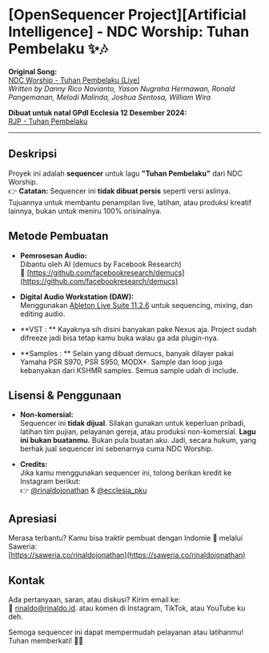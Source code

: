 # [OpenSequencer Project][Artificial Intelligence] - NDC Worship: Tuhan Pembelaku ✨🎶

**Original Song:**  
[NDC Worship - Tuhan Pembelaku (Live)](https://www.youtube.com/watch?v=DHOCKYyr71Q)  
*Written by Danny Rico Novianto, Yason Nugraha Hermawan, Ronald Pangemanan, Melodi Malinda, Joshua Sentosa, William Wira*

**Dibuat untuk natal GPdI Ecclesia 12 Desember 2024:**  
[RJP - Tuhan Pembelaku](https://www.youtube.com/watch?v=lu6zHS-s01o)

---

## Deskripsi

Proyek ini adalah **sequencer** untuk lagu **"Tuhan Pembelaku"** dari NDC Worship.  
👉 **Catatan:** Sequencer ini **tidak dibuat persis** seperti versi aslinya.  
Tujuannya untuk membantu penampilan live, latihan, atau produksi kreatif lainnya, bukan untuk meniru 100% orisinalnya.

## Metode Pembuatan

- **Pemrosesan Audio:**  
  Dibantu oleh AI (demucs by Facebook Research)  
  🔗 [https://github.com/facebookresearch/demucs](https://github.com/facebookresearch/demucs)

- **Digital Audio Workstation (DAW):**  
  Menggunakan [Ableton Live Suite 11.2.6](https://www.ableton.com/en/) untuk sequencing, mixing, dan editing audio.
  
- **VST : **
  Kayaknya sih disini banyakan pake Nexus aja. Project sudah difreeze jadi bisa tetap kamu buka walau ga ada plugin-nya.
  
- **Samples : **
  Selain yang dibuat demucs, banyak dilayer pakai Yamaha PSR S970, PSR S950, MODX+. Sample dan loop juga kebanyakan dari KSHMR samples. Semua sample udah di include. 

## Lisensi & Penggunaan

- **Non-komersial:**  
  Sequencer ini **tidak dijual**. Silakan gunakan untuk keperluan pribadi, latihan tim pujian, pelayanan gereja, atau produksi non-komersial. 
  **Lagu ini bukan buatanmu.** Bukan pula buatan aku. Jadi, secara hukum, yang berhak jual sequencer ini sebenarnya cuma NDC Worship. 
  
- **Credits:**  
  Jika kamu menggunakan sequencer ini, tolong berikan kredit ke Instagram berikut:  
  👉 [@rinaldojonathan](https://www.instagram.com/rinaldojonathan) & [@ecclesia_pku](https://www.instagram.com/ecclesia_pku)

## Apresiasi

Merasa terbantu? Kamu bisa traktir pembuat dengan Indomie 🍜 melalui Saweria:  
[https://saweria.co/rinaldojonathan](https://saweria.co/rinaldojonathan)

## Kontak

Ada pertanyaan, saran, atau diskusi? Kirim email ke:  
📧 [rinaldo@rinaldo.id](mailto:rinaldo@rinaldo.id). 
atau komen di Instagram, TikTok, atau YouTube ku deh. 

Semoga sequencer ini dapat mempermudah pelayanan atau latihanmu!  
Tuhan memberkati! 🙏✨